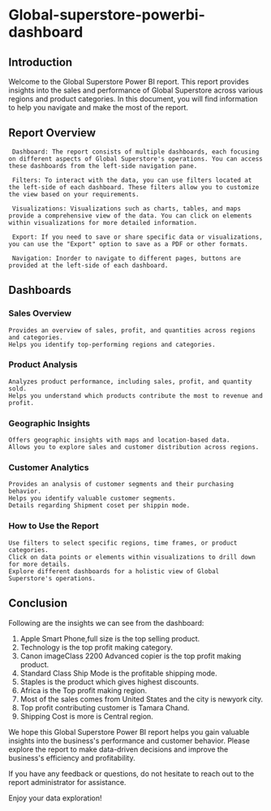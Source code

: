 # Global-superstore-powerbi-dashboard
## Introduction

Welcome to the Global Superstore Power BI report. This report provides insights into the sales and performance of Global Superstore across various regions and product categories. In this document, you will find information to help you navigate and make the most of the report.
## Report Overview

     Dashboard: The report consists of multiple dashboards, each focusing on different aspects of Global Superstore's operations. You can access these dashboards from the left-side navigation pane.

     Filters: To interact with the data, you can use filters located at the left-side of each dashboard. These filters allow you to customize the view based on your requirements.

     Visualizations: Visualizations such as charts, tables, and maps provide a comprehensive view of the data. You can click on elements within visualizations for more detailed information.

     Export: If you need to save or share specific data or visualizations, you can use the "Export" option to save as a PDF or other formats.

     Navigation: Inorder to navigate to different pages, buttons are provided at the left-side of each dashboard.

## Dashboards
### Sales Overview

    Provides an overview of sales, profit, and quantities across regions and categories.
    Helps you identify top-performing regions and categories.

### Product Analysis

    Analyzes product performance, including sales, profit, and quantity sold.
    Helps you understand which products contribute the most to revenue and profit.

### Geographic Insights

    Offers geographic insights with maps and location-based data.
    Allows you to explore sales and customer distribution across regions.

### Customer Analytics

    Provides an analysis of customer segments and their purchasing behavior.
    Helps you identify valuable customer segments.
    Details regarding Shipment coset per shippin mode.

### How to Use the Report

    Use filters to select specific regions, time frames, or product categories.
    Click on data points or elements within visualizations to drill down for more details.
    Explore different dashboards for a holistic view of Global Superstore's operations.


## Conclusion

Following are the insights we can see from the dashboard:
1.  Apple Smart Phone,full size is the top selling product.
2.  Technology is the top profit making category.
3.  Canon imageClass 2200 Advanced copier is the top profit making product.
4.  Standard Class Ship Mode is the profitable shipping mode.
5.  Staples is the product which gives highest discounts.
6.  Africa is the Top profit making region.
7.  Most of the sales comes from United States and the city is newyork city.
8.  Top profit contributing customer is Tamara Chand.
9.  Shipping Cost is more is Central region.

We hope this Global Superstore Power BI report helps you gain valuable insights into the business's performance and customer behavior. Please explore the report to make data-driven decisions and improve the business's efficiency and profitability.

If you have any feedback or questions, do not hesitate to reach out to the report administrator for assistance.

Enjoy your data exploration!
